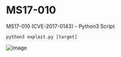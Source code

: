 # MS17-010
MS17-010 (CVE-2017-0143) - Python3 Script

```
python3 exploit.py [target]
```

![image](https://github.com/user-attachments/assets/0fea3456-7cc7-4162-bf8a-7c1cad6f3695)
